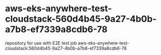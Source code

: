 # aws-eks-anywhere-test-cloudstack-560d4b45-9a27-4b0b-a7b8-ef7339a8cdb6-78
repository for use with E2E test job aws-eks-anywhere-test-cloudstack:560d4b45-9a27-4b0b-a7b8-ef7339a8cdb6-78
